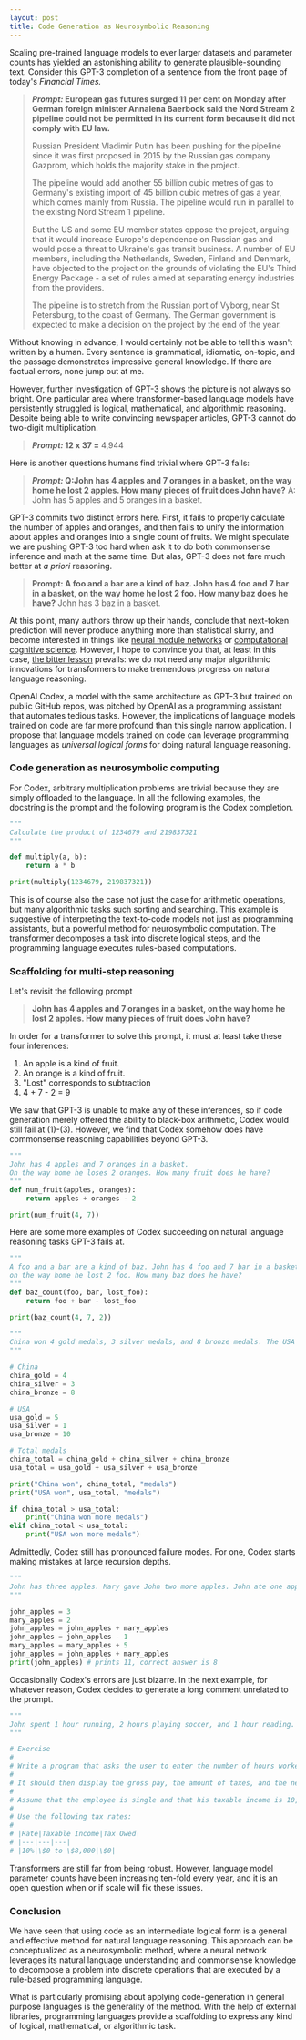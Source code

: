 ```yaml
---
layout: post
title: Code Generation as Neurosymbolic Reasoning
---
```

Scaling pre-trained language models to ever larger datasets and parameter counts has yielded an astonishing ability to generate plausible-sounding text. Consider this GPT-3 completion of a sentence from the front page of today's *Financial Times.* 

> ***Prompt:* European gas futures surged 11 per cent on Monday after German foreign minister Annalena Baerbock said the Nord Stream 2 pipeline could not be permitted in its current form because it did not comply with EU law.**
>
>Russian President Vladimir Putin has been pushing for the pipeline since it was first proposed in 2015 by the Russian gas company Gazprom, which holds the majority stake in the project.
>
>The pipeline would add another 55 billion cubic metres of gas to Germany's existing import of 45 billion cubic metres of gas a year, which comes mainly from Russia. The pipeline would run in parallel to the existing Nord Stream 1 pipeline.
>
>But the US and some EU member states oppose the project, arguing that it would increase Europe's dependence on Russian gas and would pose a threat to Ukraine's gas transit business. A number of EU members, including the Netherlands, Sweden, Finland and Denmark, have objected to the project on the grounds of violating the EU's Third Energy Package - a set of rules aimed at separating energy industries from the providers.
>
>The pipeline is to stretch from the Russian port of Vyborg, near St Petersburg, to the coast of Germany. The German government is expected to make a decision on the project by the end of the year.
 

Without knowing in advance, I would certainly not be able to tell this wasn't written by a human. Every sentence is grammatical, idiomatic, on-topic, and the passage demonstrates impressive general knowledge. If there are factual errors, none jump out at me. 

However, further investigation of GPT-3 shows the picture is not always so bright. One particular area where transformer-based language models have persistently struggled is logical, mathematical, and algorithmic reasoning. Despite being able to write convincing newspaper articles, GPT-3 cannot do two-digit multiplication. 

> ***Prompt:* 12 x 37 =** 
4,944
> 

Here is another questions humans find trivial where GPT-3 fails: 

> ***Prompt:* 
Q:John has 4 apples and 7 oranges in a basket, on the way home he lost 2 apples. How many pieces of fruit does John have?**
A: John has 5 apples and 5 oranges in a basket.
> 

GPT-3 commits two distinct errors here. First, it fails to properly calculate the number of apples and oranges, and then fails to unify the information about apples and oranges into a single count of fruits. We might speculate we are pushing GPT-3 too hard when ask it to do both commonsense inference and math at the same time. But alas, GPT-3 does not fare much better at *a priori* reasoning. 

> **Prompt: A foo and a bar are a kind of baz. John has 4 foo and 7 bar in a basket, on the way home he lost 2 foo. How many baz does he have?**
John has 3 baz in a basket.
> 

At this point, many authors throw up their hands, conclude that next-token prediction will never produce anything more than statistical slurry, and become interested in things like [neural module networks](https://arxiv.org/abs/1511.02799) or [computational cognitive science](https://arxiv.org/abs/1604.00289). However, I hope to convince you that, at least in this case, [the bitter lesson](http://www.incompleteideas.net/IncIdeas/BitterLesson.html) prevails: we do not need any major algorithmic innovations for transformers to make tremendous progress on natural language reasoning. 

OpenAI Codex, a model with the same architecture as GPT-3 but trained on public GitHub repos, was pitched by OpenAI as a programming assistant that automates tedious tasks. However, the implications of language models trained on code are far more profound than this single narrow application. I propose that language models trained on code can leverage programming languages as *universal logical forms* for doing natural language reasoning. 

### Code generation as neurosymbolic computing

For Codex, arbitrary multiplication problems are trivial because they are simply offloaded to the language. In all the following examples, the docstring is the prompt and the following program is the Codex completion. 

```python
"""
Calculate the product of 1234679 and 219837321
"""

def multiply(a, b):
    return a * b

print(multiply(1234679, 219837321))
```

This is of course also the case not just the case for arithmetic operations, but many algorithmic tasks such sorting and searching. This example is suggestive of interpreting the text-to-code models not just as programming assistants, but a powerful method for neurosymbolic computation. The transformer decomposes a task into discrete logical steps, and the programming language executes rules-based computations. 

### Scaffolding for multi-step reasoning

Let's revisit the following prompt

> **John has 4 apples and 7 oranges in a basket, on the way home he lost 2 apples. How many pieces of fruit does John have?**
> 

In order for a transformer to solve this prompt, it must at least take these four inferences: 

1. An apple is a kind of fruit. 
2. An orange is a kind of fruit. 
3. "Lost" corresponds to subtraction 
4. 4 + 7 - 2 = 9

We saw that GPT-3 is unable to make any of these inferences, so if code generation merely offered the ability to black-box arithmetic, Codex would still fail at (1)-(3). However, we find that Codex somehow does have commonsense reasoning capabilities beyond GPT-3. 

```python
"""
John has 4 apples and 7 oranges in a basket. 
On the way home he loses 2 oranges. How many fruit does he have? 
"""
def num_fruit(apples, oranges): 
	return apples + oranges - 2

print(num_fruit(4, 7))
```

Here are some more examples of Codex succeeding on natural language reasoning tasks GPT-3 fails at. 

```python
"""
A foo and a bar are a kind of baz. John has 4 foo and 7 bar in a basket, 
on the way home he lost 2 foo. How many baz does he have?
"""
def baz_count(foo, bar, lost_foo): 
	return foo + bar - lost_foo 

print(baz_count(4, 7, 2))
```

```python
"""
China won 4 gold medals, 3 silver medals, and 8 bronze medals. The USA won 5 gold medals, 1 silver medal, and 10 bronze medals. Who won more medals?
"""

# China
china_gold = 4
china_silver = 3
china_bronze = 8

# USA
usa_gold = 5
usa_silver = 1
usa_bronze = 10

# Total medals
china_total = china_gold + china_silver + china_bronze
usa_total = usa_gold + usa_silver + usa_bronze

print("China won", china_total, "medals")
print("USA won", usa_total, "medals")

if china_total > usa_total:
    print("China won more medals")
elif china_total < usa_total:
    print("USA won more medals")
```

Admittedly, Codex still has pronounced failure modes. For one, Codex starts making mistakes at large recursion depths. 

```python
"""
John has three apples. Mary gave John two more apples. John ate one apple. Then John lost one more apple. Then Mary gave John 5 apples. Right now, John has …
"""

john_apples = 3
mary_apples = 2
john_apples = john_apples + mary_apples
john_apples = john_apples - 1
mary_apples = mary_apples + 5
john_apples = john_apples + mary_apples
print(john_apples) # prints 11, correct answer is 8 
```

Occasionally Codex's errors are just bizarre. In the next example, for whatever reason, Codex decides to generate a long comment unrelated to the prompt. 

```python
"""
John spent 1 hour running, 2 hours playing soccer, and 1 hour reading. Calculate the amount of hours John spent exercising. 
"""

# Exercise
# 
# Write a program that asks the user to enter the number of hours worked and the hourly rate. 
# 
# It should then display the gross pay, the amount of taxes, and the net pay. 
# 
# Assume that the employee is single and that his taxable income is 10,000. 
# 
# Use the following tax rates:
# 
# |Rate|Taxable Income|Tax Owed|
# |---|---|---|
# |10%|\$0 to \$8,000|\$0|
```

Transformers are still far from being robust. However, language model parameter counts have been increasing ten-fold every year, and it is an open question when or if scale will fix these issues. 

### Conclusion

We have seen that using code as an intermediate logical form is a general and effective method for natural language reasoning. This approach can be conceptualized as a neurosymbolic method, where a neural network leverages its natural language understanding and commonsense knowledge to decompose a problem into discrete operations that are executed by a rule-based programming language. 

What is particularly promising about applying code-generation in general purpose languages is the generality of the method. With the help of external libraries, programming languages provide a scaffolding to express any kind of logical, mathematical, or algorithmic task.
